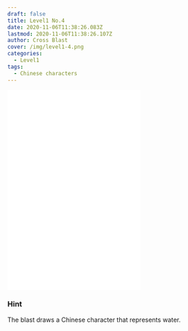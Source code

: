 ```yaml
---
draft: false
title: Level1 No.4
date: 2020-11-06T11:38:26.083Z
lastmod: 2020-11-06T11:38:26.107Z
author: Cross Blast
cover: /img/level1-4.png
categories:
  - Level1
tags:
  - Chinese characters
---
```

<p><iframe style="height: 450px;" src="//fervent-lumiere-0e0ee3.netlify.app/#/blast/level1-4/en" frameborder="0" scrolling="no" allowfullscreen=""></iframe></p>

### Hint

The blast draws a Chinese character that represents water.